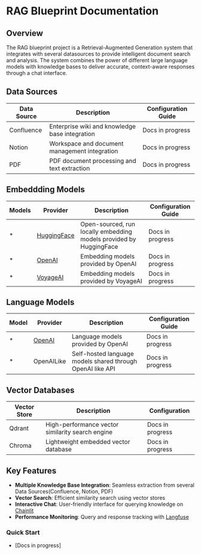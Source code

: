 # RAG Blueprint Documentation

## Overview
The RAG blueprint project is a Retrieval-Augmented Generation system that integrates with several datasources to provide intelligent document search and analysis. The system combines the power of different large language models with knowledge bases to deliver accurate, context-aware responses through a chat interface.

## Data Sources

| Data Source | Description | Configuration Guide |
|-------------|-------------|---------------------|
| Confluence | Enterprise wiki and knowledge base integration | Docs in progress |
| Notion | Workspace and document management integration | Docs in progress |
| PDF | PDF document processing and text extraction | Docs in progress |


## Embeddding Models

| Models | Provider | Description | Configuration Guide |
|-------|----------|-------------|---------------|
|   *   | [HuggingFace](https://huggingface.co/) | Open-sourced, run locally embedding models provided by HuggingFace | Docs in progress |
|   *   | [OpenAI](https://openai.com/) | Embedding models provided by OpenAI | Docs in progress |
|   *   | [VoyageAI](https://www.voyageai.com/) | Embedding models provided by VoyageAI | Docs in progress |

## Language Models

| Model | Provider | Description | Configuration Guide |
|-------|----------|-------------|---------------|
|   *   |  [OpenAI](https://openai.com/)  | Language models provided by OpenAI | Docs in progress |
|   *   |  OpenAILike  | Self-hosted language models shared through OpenAI like API | Docs in progress |


## Vector Databases

| Vector Store | Description | Configuration |
|--------------|-------------|---------------|
| Qdrant | High-performance vector similarity search engine | Docs in progress |
| Chroma |  Lightweight embedded vector database | Docs in progress |


## Key Features

- **Multiple Knowledge Base Integration**: Seamless extraction from several Data Sources(Confluence, Notion, PDF)
- **Vector Search**: Efficient similarity search using vector stores
- **Interactive Chat**: User-friendly interface for querying knowledge on [Chainlit](https://chainlit.io/)
- **Performance Monitoring**: Query and response tracking with [Langfuse](https://langfuse.com/)

### Quick Start
- [Docs in progress]
